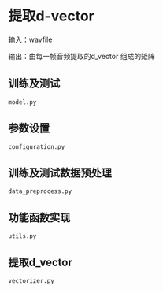 # 提取d-vector

输入：wavfile 

 输出：由每一帧音频提取的d_vector 组成的矩阵

## 训练及测试

```
model.py
```
## 参数设置

```
configuration.py
```

## 训练及测试数据预处理

```
data_preprocess.py
```

## 功能函数实现

```
utils.py
```

## 提取d_vector

```
vectorizer.py
```
